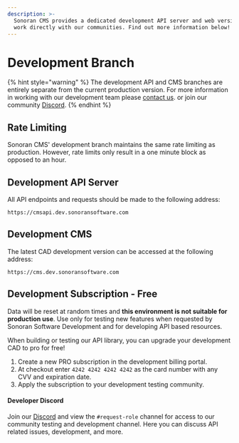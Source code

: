 ```yaml
---
description: >-
  Sonoran CMS provides a dedicated development API server and web version to
  work directly with our communities. Find out more information below!
---
```


# Development Branch

{% hint style="warning" %}
The development API and CMS branches are entirely separate from the current production version. For more information in working with our development team please [contact us](https://support.sonoransoftware.com/). or join our community [Discord](http://discord.sonorancad.com/).
{% endhint %}

## Rate Limiting <a href="#rate-limiting" id="rate-limiting"></a>

Sonoran CMS' development branch maintains the same rate limiting as production. However, rate limits only result in a one minute block as opposed to an hour.

## Development API Server <a href="#development-api-server" id="development-api-server"></a>

All API endpoints and requests should be made to the following address:

```
https://cmsapi.dev.sonoransoftware.com
```

## Development CMS <a href="#development-cad" id="development-cad"></a>

The latest CAD development version can be accessed at the following address:

```
https://cms.dev.sonoransoftware.com
```

## Development Subscription - Free <a href="#development-subscription-free" id="development-subscription-free"></a>

Data will be reset at random times and **this environment is not suitable for production use**. Use only for testing new features when requested by Sonoran Software Development and for developing API based resources.

When building or testing our API library, you can upgrade your development CAD to pro for free!

1. Create a new PRO subscription in the development billing portal.
2. At checkout enter `4242 4242 4242 4242` as the card number with any CVV and expiration date.
3. Apply the subscription to your development testing community.

#### Developer Discord <a href="#developer-discord" id="developer-discord"></a>

Join our [Discord](http://discord.sonorancad.com/) and view the `#request-role` channel for access to our community testing and development channel. Here you can discuss API related issues, development, and more.
